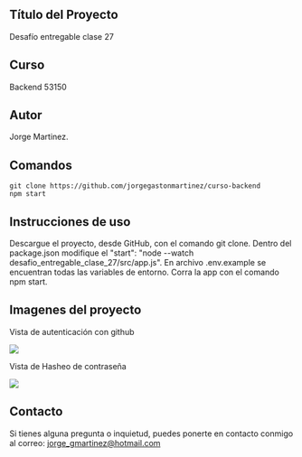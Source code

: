 ## Título del Proyecto

Desafío entregable clase 27

## Curso

Backend 53150

## Autor

Jorge Martinez.

## Comandos

```
git clone https://github.com/jorgegastonmartinez/curso-backend
npm start
```

## Instrucciones de uso

Descargue el proyecto, desde GitHub, con el comando git clone. Dentro del package.json modifique el  "start": "node --watch desafio_entregable_clase_27/src/app.js".
En archivo .env.example se encuentran todas las variables de entorno. 
Corra la app con el comando npm start.

## Imagenes del proyecto

Vista de autenticación con github

![](./desafio_entregable_clase_21/src/public/img/Captura%20de%20pantalla%202024-06-03%20a%20la(s)%208.26.39 p. m..png)

Vista de Hasheo de contraseña

![](./desafio_entregable_clase_21/src/public/img/Captura%20de%20pantalla%202024-06-03%20a%20la(s)%208.27.21 p. m..png)


## Contacto

Si tienes alguna pregunta o inquietud, puedes ponerte en contacto conmigo al correo: jorge_gmartinez@hotmail.com
